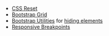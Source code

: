 * [CSS Reset](https://github.com/falconx/components/wiki/CSS-Reset)
* [Bootstrap Grid](https://getbootstrap.com/docs/4.3/layout/grid)
* [Bootstrap Utilities](https://getbootstrap.com/docs/4.4/utilities/borders) for [hiding elements](https://getbootstrap.com/docs/4.4/utilities/display/#hiding-elements)
* [Responsive Breakpoints](https://getbootstrap.com/docs/4.4/layout/overview/#responsive-breakpoints)